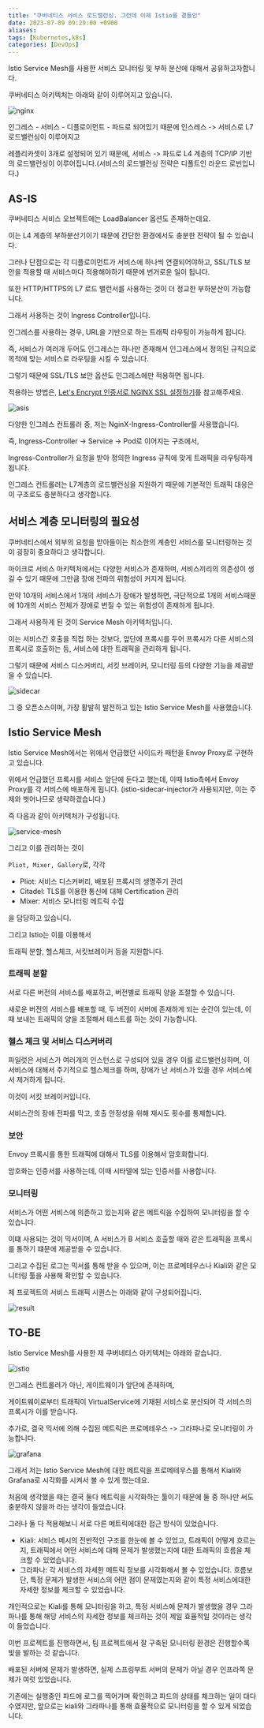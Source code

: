 ```yaml
---
title: "쿠버네티스 서비스 로드밸런싱. 그런데 이제 Istio를 곁들인"
date: 2023-07-09 09:29:00 +0900
aliases: 
tags: [Kubernetes,k8s]
categories: [DevOps]
---
```


Istio Service Mesh를 사용한 서비스 모니터링 및 부하 분산에 대해서 공유하고자합니다.

쿠버네티스 아키텍처는 아래와 같이 이루어지고 있습니다.

![nginx](/assets/img/2023-07-09-k8s-with-istio/nginx.webp)

인그레스 - 서비스 - 디플로이먼트 - 파드로 되어있기 때문에 인스레스 -> 서비스로 L7 로드밸런싱이 이루어지고 

레플리카셋이 3개로 설정되어 있기 때문에, 서비스 -> 파드로 L4 계층의 TCP/IP 기반의 로드밸런싱이 이루어집니다.(서비스의 로드밸런싱 전략은 디폴트인 라운드 로빈입니다.)

## AS-IS

쿠버네티스 서비스 오브젝트에는 LoadBalancer 옵션도 존재하는데요.

이는 L4 계층의 부하분산기이기 때문에 간단한 환경에서도 충분한 전략이 될 수 있습니다.

그러나 단점으로는 각 디플로이먼트가 서비스에 하나씩 연결되어야하고, SSL/TLS 보안을 적용할 때 서비스마다 적용해야하기 때문에 번거로운 일이 됩니다.

또한 HTTP/HTTPS의 L7 로드 밸런서를 사용하는 것이 더 정교한 부하분산이 가능합니다.

그래서 사용하는 것이 Ingress Controller입니다.

인그레스를 사용하는 경우, URL을 기반으로 하는 트래픽 라우팅이 가능하게 됩니다.

즉, 서비스가 여러개 두어도 인그레스는 하나만 존재해서 인그레스에서 정의된 규칙으로 목적에 맞는 서비스로 라우팅을 시킬 수 있습니다.

그렇기 때문에 SSL/TLS 보안 옵션도 인그레스에만 적용하면 됩니다.

적용하는 방법은, [Let's Encrypt 인증서로 NGINX SSL 설정하기](https://nginxstore.com/blog/nginx/lets-encrypt-%EC%9D%B8%EC%A6%9D%EC%84%9C%EB%A1%9C-nginx-ssl-%EC%84%A4%EC%A0%95%ED%95%98%EA%B8%B0/)를 참고해주세요.

![asis](/assets/img/2023-07-09-k8s-with-istio/asis.webp)

다양한 인그레스 컨트롤러 중, 저는 NginX-Ingress-Controller를 사용했습니다.

즉, Ingress-Controller -> Service -> Pod로 이어지는 구조에서,

Ingress-Controller가 요청을 받아 정의한 Ingress 규칙에 맞게 트래픽을 라우팅하게 됩니다.

인그레스 컨트롤러는 L7계층의 로드밸런싱을 지원하기 때문에 기본적인 트래픽 대응은 이 구조로도 충분하다고 생각합니다.

## 서비스 계층 모니터링의 필요성

쿠버네티스에서 외부의 요청을 받아들이는 최소한의 계층인 서비스를 모니터링하는 것이 굉장히 중요하다고 생각합니다.

마이크로 서비스 아키텍처에서는 다양한 서비스가 존재하며, 서비스끼리의 의존성이 생길 수 있기 때문에 그만큼 장애 전파의 위험성이 커지게 됩니다.

만약 10개의 서비스에서 1개의 서비스가 장애가 발생하면, 극단적으로 1개의 서비스때문에 10개의 서비스 전체가 장애로 번질 수 있는 위험성이 존재하게 됩니다.

그래서 사용하게 된 것이 Service Mesh 아키텍처입니다.

이는 서비스간 호출을 직접 하는 것보다, 앞단에 프록시를 두어 프록시가 다른 서비스의 프록시로 호출하는 등, 서비스에 대한 트래픽을 관리하게 됩니다.

그렇기 때문에 서비스 디스커버리, 서킷 브레이커, 모니터링 등의 다양한 기능을 제공받을 수 있습니다.

![sidecar](/assets/img/2023-07-09-k8s-with-istio/sidecar.webp)

그 중 오픈소스이며, 가장 활발히 발전하고 있는 Istio Service Mesh를 사용했습니다.

## Istio Service Mesh

Istio Service Mesh에서는 위에서 언급했던 사이드카 패턴을 Envoy Proxy로 구현하고 있습니다.

위에서 언급했던 프록시를 서비스 앞단에 둔다고 했는데, 이때 Istio측에서 Envoy Proxy를 각 서비스에 배포하게 됩니다. (istio-sidecar-injector가 사용되지만, 이는 주제와 벗어나므로 생략하겠습니다.)

즉 다음과 같이 아키텍처가 구성됩니다.

![service-mesh](/assets/img/2023-07-09-k8s-with-istio/is.webp)

그리고 이를 관리하는 것이

`Pliot, Mixer, Gallery`로, 각각

- Pliot: 서비스 디스커버리, 배포된 프록시의 생명주기 관리
- Citadel: TLS를 이용한 통신에 대해 Certification 관리
- Mixer: 서비스 모니터링 메트릭 수집

을 담당하고 있습니다.

그리고 Istio는 이를 이용해서

트래픽 분할, 헬스체크, 서킷브레이커 등을 지원합니다.

### 트래픽 분할

서로 다른 버전의 서비스를 배포하고, 버전별로 트래픽 양을 조절할 수 있습니다.

새로운 버전의 서비스를 배포할 때, 두 버전이 서버에 존재하게 되는 순간이 있는데, 이 때 보내는 트래픽의 양을 조절해서 테스트를 하는 것이 가능합니다.

### 헬스 체크 및 서비스 디스커버리

파일럿은 서비스가 여러개의 인스턴스로 구성되어 있을 경우 이를 로드밸런싱하며, 이 서비스에 대해서 주기적으로 헬스체크를 하며, 장애가 난 서비스가 있을 경우 서비스에서 제거하게 됩니다.

이것이 서킷 브레이커입니다.

서비스간의 장애 전파를 막고, 호출 안정성을 위해 재시도 횟수를 통제합니다.

### 보안

Envoy 프록시를 통한 트래픽에 대해서 TLS를 이용해서 암호화합니다.

암호화는 인증서를 사용하는데, 이때 시타델에 있는 인증서를 사용합니다.

### 모니터링

서비스가 어떤 서비스에 의존하고 있는지와 같은 메트릭을 수집하여 모니터링을 할 수 있습니다.

이떄 사용되는 것이 믹서이며, A 서비스가 B 서비스 호출할 때와 같은 트래픽을 프록시를 통하기 떄문에 제공받을 수 있습니다.

그리고 수집된 로그는 믹서를 통해 받을 수 있으며, 이는 프로메테우스나 Kiali와 같은 모니터링 툴을 사용해 확인할 수 있습니다.

제 프로젝트의 서비스 트래픽 시퀀스는 아래와 같이 구성되어집니다.

![result](/assets/img/2023-07-09-k8s-with-istio/result.webp)

## TO-BE

Istio Service Mesh를 사용한 제 쿠버네티스 아키텍처는 아래와 같습니다.

![istio](/assets/img/2023-07-09-k8s-with-istio/istio.webp)

인그레스 컨트롤러가 아닌, 게이트웨이가 앞단에 존재하며,

게이트웨이로부터 트래픽이 VirtualService에 기재된 서비스로 분산되어 각 서비스의 프록시가 이를 받습니다.

추가로, 결국 믹서에 의해 수집된 메트릭은 프로메테우스 -> 그라파나로 모니터링이 가능합니다.

![grafana](/assets/img/2023-07-09-k8s-with-istio/grafana.webp)

그래서 저는 Istio Service Mesh에 대한 메트릭을 프로메테우스를 통해서 Kiali와 Grafana로 시각화를 시켜서 볼 수 있게 했는데요.

처음에 생각했을 때는 결국 둘다 메트릭을 시각화하는 툴이기 때문에 둘 중 하나만 써도 충분하지 않을까 라는 생각이 들었습니다.

그러나 둘 다 적용해보니 서로 다른 메트릭에대한 접근 방식이 있었습니다.

- Kiali: 서비스 메시의 전반적인 구조를 한눈에 볼 수 있었고, 트래픽이 어떻게 흐르는지, 트래픽에서 어떤 서비스에 대해 문제가 발생했는지에 대한 트래픽의 흐름을 체크할 수 있었습니다.
- 그라파나: 각 서비스의 자세한 메트릭 정보를 시각화해서 볼 수 있었습니다. 흐름보단, 특정 문제가 발생한 서비스의 어떤 점이 문제였는지와 같이 특정 서비스에대한 자세한 정보를 체크할 수 있었습니다.

개인적으로는 Kiali를 통해 모니터링을 하고, 특정 서비스에 문제가 발생했을 경우 그라파나를 통해 해당 서비스의 자세한 정보를 체크하는 것이 제일 효율적일 것이라는 생각이 들었습니다.

이번 프로젝트를 진행하면서, 팀 프로젝트에서 잘 구축된 모니터링 환경은 진행할수록 빛을 발하는 것 같습니다.

배포된 서버에 문제가 발생하면, 실제 스프링부트 서버의 문제가 아닐 경우 인프라쪽 문제가 여럿 있었습니다.

기존에는 실행중인 파드에 로그를 찍어가며 확인하고 파드의 상태를 체크하는 일이 대다수였지만, 앞으로는 kiali와 그라파나를 통해 효율적으로 모니터링을 할 수 있게 되었습니다.
















